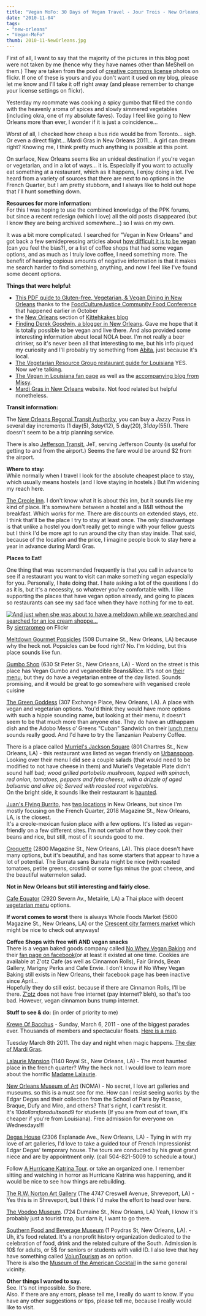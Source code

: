 ```yaml
---
title: "Vegan MoFo: 30 Days of Vegan Travel - Jour Trois - New Orleans, Louisiana - Eating Vegan in the Big Easy."
date: "2010-11-04"
tags:
- "new-orleans"
- "Vegan-MoFo"
thumb: 2010-11-NewOrleans.jpg
---
```


First of all, I want to say that the majority of the pictures in this blog post were not taken by me (hence why they have names other than MeShell on them.) They are taken from the pool of [creative commons license](http://creativecommons.org/licenses/by/2.0/deed.en_CA) photos on flickr. If one of these is yours and you don't want it used on my blog, please let me know and I’ll take it off right away (and please remember to change your license settings on flickr).  

Yesterday my roommate was cooking a spicy gumbo that filled the condo with the heavenly aroma of spices and slowly simmered vegetables (including okra, one of my absolute faves). Today I feel like going to New Orleans more than ever, I wonder if it is just a coincidence...  

Worst of all, I checked how cheap a bus ride would be from Toronto... sigh. Or even a direct flight... Mardi Gras in New Orleans 2011... A girl can dream right? Knowing me, I think pretty much anything is possible at this point.  

On surface, New Orleans seems like an unideal destination if you're vegan or vegetarian, and in a lot of ways... it is. Especially if you want to actually eat something at a restaurant, which as it happens, I enjoy doing a lot. I've heard from a variety of sources that there are next to no options in the French Quarter, but I am pretty stubborn, and I always like to hold out hope that I'll hunt something down.  

**Resources for more information:**  
For this I was hoping to use the combined knowledge of the PPK forums, but since a recent redesign (which I love) all the old posts disappeared (but I know they are being archived somewhere...) so I was on my own.  

It was a bit more complicated. I searched for "Vegan in New Orleans" and got back a few semidepressing articles about [how difficult it is to be vegan](http://www.bestofneworleans.com/gambit/veganize-me/Content?oid=1338006) (can you feel the bias?), or a list of coffee shops that had some vegan options, and as much as I truly love coffee, I need something more. The benefit of hearing copious amounts of negative information is that it makes me search harder to find something, anything, and now I feel like I've found some decent options.  

**Things that were helpful**:  

- [This PDF guide to Gluten-free, Vegetarian, & Vegan Dining in New Orleans](http://communityfoodconference.org/14/wp-content/uploads/2010/06/GlutenVegDiningNOLA.pdf) thanks to the [FoodCultureJustice Community Food Conference](http://communityfoodconference.org/14/) that happened earlier in October
- the [New Orleans](http://kitteekake.blogspot.com/search/label/new%20orleans) section of [Kittehkakes blog](http://kitteekake.blogspot.com/)
- [Finding Derek Goodwin, a blogger in New Orleans](http://www.examiner.com/vegan-in-new-orleans/derek-goodwin). Gave me hope that it is totally possible to be vegan and live there. And also provided some interesting information about local NOLA beer. I'm not really a beer drinker, so it's never been all that interesting to me, but his info piqued my curiosity and I'll probably try something from [Abita](http://abita.com/), just because it's local.
- [The Vegetarian Resource Group restaurant guide for Louisiana](http://www.vrg.org/restaurant/Louisiana.php) YES. Now we're talking.
- [The Vegan in Louisiana fan page](http://www.facebook.com/pages/Lake-Charles-LA/Vegan-in-Louisiana/101126433288331) as well as the [accompanying blog from Missy](http://vegmissy.blogspot.com/).
- [Mardi Gras in New Orleans](http://www.mardigrasneworleans.com/) website. Not food related but helpful nonetheless.

**Transit information:**  

The [New Orleans Regonal Transit Authority](http://www.norta.com/), you can buy a Jazzy Pass in several day increments (1 day(5$), 3 day (12$), 5 day(20$), 31 day(55$)). There doesn't seem to be a trip planning service.  

There is also [Jefferson Transit](http://www.jeffersontransit.org/default.htm), JeT, serving Jefferson County (is useful for getting to and from the airport.) Seems the fare would be around $2 from the airport.  

**Where to stay:**  
While normally when I travel I look for the absolute cheapest place to stay, which usually means hostels (and I love staying in hostels.) But I'm widening my reach here.  

[The Creole Inn](http://www.creoleinn.com/). I don't know what it is about this inn, but it sounds like my kind of place. It's somewhere between a hostel and a B&B without the breakfast. Which works for me. There are discounts on extended stays, etc. I think that'll be the place I try to stay at least once. The only disadvantage is that unlike a hostel you don't really get to mingle with your fellow guests but I think I'd be more apt to run around the city than stay inside. That said, because of the location and the price, I imagine people book to stay here a year in advance during Mardi Gras.  

**Places to Eat!**  

One thing that was recommended frequently is that you call in advance to see if a restaurant you want to visit can make something vegan especially for you. Personally, I hate doing that. I hate asking a lot of the questions I do as it is, but it's a necessity, so whatever you're comfortable with. I like supporting the places that have vegan option already, and going to places so restaurants can see my sad face when they have nothing for me to eat.  

[![And just when she was about to have a meltdown while we searched and searched for an ice cream shoppe...](images/4498357857_6c12ceed38_m.jpg)](http://www.flickr.com/photos/sierraromeo/4498357857/ "And just when she was about to have a meltdown while we searched and searched for an ice cream shoppe... by sierraromeo [sarah-ji], on Flickr")  
By [sierraromeo](http://www.flickr.com/photos/sierraromeo) on Flickr


[Meltdown Gourmet Popsicles](http://www.myspace.com/meltdownpopsicles) (508 Dumaine St., New Orleans, LA) because why the heck not. Popsicles can be food right? No. I'm kidding, but this place sounds like fun.  

[Gumbo Shop](http://www.gumboshop.com/) (630 St Peter St., New Orleans, LA) - Word on the street is this place has Vegan Gumbo and veganedible Beans&Rice. It's not on [their menu](http://www.gumboshop.com/restaurant_menu/restaurant_menu.asp), but they do have a vegetarian entree of the day listed. Sounds promising, and it would be great to go somewhere with veganised creole cuisine  

[The Green Goddess](http://www.greengoddessnola.com/) (307 Exchange Place, New Orleans, LA). A place with vegan and vegetarian options. You'd think they would have more options with such a hippie sounding name, but looking at their menu, it doesn't seem to be that much more than anyone else. They do have an utthappam dish and the Adobo Mess o’ Greens "Cuban" Sandwich on their [lunch menu](http://www.greengoddessnola.com/pdf/Green-Goddesss-September-09-2010-lunch-menu.pdf) sounds really good. And I'd have to try the Tanzanian Peaberry Coffee.  


There is a place called [Murriel's Jackson Square](http://www.muriels.com/) (801 Chartres St., New Orleans, LA) - this restaurant was listed as vegan friendly on [Urbanspoon](http://www.urbanspoon.com/r/57/621355/restaurant/French-Quarter/Muriels-Jackson-Square-New-Orleans). Looking over their menu I did see a couple salads (that would need to be modified to not have cheese in them) and Muriel's Vegetable Plate didn't sound half bad; _wood grilled portobello mushroom, topped with spinach, red onion, tomatoes, peppers and feta cheese, with a drizzle of aged balsamic and olive oil; Served with roasted root vegetables._  
On the bright side, it sounds like their restaurant is [haunted](http://www.muriels.com/html/ghost.html).  

[Juan's Flying Burrito](http://www.juansflyingburrito.com/), has [two locations](http://www.juansflyingburrito.com/index.php?s=locations) in New Orleans, but since I'm mostly focusing on the French Quarter, 2018 Magazine St., New Orleans, LA, is the closest.  
It's a creole-mexican fusion place with a few options. It's listed as vegan-friendly on a few different sites. I'm not certain of how they cook their beans and rice, but still, most of it sounds good to me.  

[Croquette](http://www.coquette-nola.com/) (2800 Magazine St., New Orleans, LA). This place doesn't have many options, but it's beautiful, and has some starters that appear to have a lot of potential. The Burrata sans Burrata might be nice (with roasted tomatoes, petite greens, crostini) or some figs minus the goat cheese, and the beautiful watermelon salad.  

**Not in New Orleans but still interesting and fairly close.**  

[Cafe Equator](http://www.cafeequator.com/) (2920 Severn Av., Metairie, LA) a Thai place with decent [vegetarian menu](http://www.cafeequator.com/flashsite/downloadmenu.html) options.  

**If worst comes to worst** there is always Whole Foods Market (5600 Magazine St., New Orleans, LA) or the [Crescent city farmers market](http://www.crescentcityfarmersmarket.org/) which might be nice to check out anyways!  

**Coffee Shops with free wifi AND vegan snacks**  
There is a vegan baked goods company called [No Whey Vegan Baking](http://www.myspace.com/nowheyveganbaking) and their [fan page on facebook](http://www.facebook.com/pages/New-Orleans-LA/No-Whey-Vegan-Baking/169101565262)(or at least it existed at one time. Cookies are available at Z'otz Cafe (as well as Cinnamon Rolls), Fair Grinds, Bean Gallery, Marigny Perks and Cafe Envie. I don't know if No Whey Vegan Baking still exists in New Orleans, their facebook page has been inactive since April...  
Hopefully they do still exist. because if there are Cinnamon Rolls, I'll be there. [Z'otz](http://www.myspace.com/zotzcafe) does not have free internet (pay internet? bleh), so that's too bad. However, vegan cinnamon buns trump internet.  


**Stuff to see & do:** (in order of priority to me)  

[Krewe Of Bacchus](http://www.kreweofbacchus.org) - Sunday, March 6, 2011 - one of the biggest parades ever. Thousands of members and spectacular floats. [Here is a map](http://www.mardigrasneworleans.com/routes/bacchus.html).  

Tuesday March 8th 2011. The day and night when magic happens. [The day of Mardi Gras](http://www.mardigrasneworleans.com/).  

[Lalaurie Mansion](http://www.prairieghosts.com/lalaurie.html) (1140 Royal St., New Orleans, LA) - The most haunted place in the french quarter? Why the heck not. I would love to learn more about the horrific [Madame Lalaurie](http://en.wikipedia.org/wiki/Delphine_LaLaurie).  

[New Orleans Museum of Art](http://www.noma.org/) (NOMA) - No secret, I love art galleries and museums. so this is a must see for me. How can I resist seeing works by the Edgar Degas and their collection from the School of Paris by Picasso, Braque, Dufy and Miro, and others? That's right, I can't resist it.  
It's $10 dollars for adults and 9$ for students (If you are from out of town, it's cheaper if you're from Louisiana). Free admission for everyone on Wednesdays!!!  

[Degas House](http://www.degashouse.com/) (2306 Esplanade Ave., New Orleans, LA) - Tying in with my love of art galleries, I'd love to take a guided tour of French Impressionist Edgar Degas' temporary house. The tours are conducted by his great grand niece and are by appointment only. (call 504-821-5009 to schedule a tour.)  


Follow [A Hurricane Katrina Tour](http://goneworleans.about.com/od/famouslandmarks/a/katrinatour.htm). or take an organized one. I remember sitting and watching in horror as Hurricane Katrina was happening, and it would be nice to see how things are rebuilding.  


[The R.W. Norton Art Gallery](http://www.rwnaf.org/) (The 4747 Creswell Avenue, Shreveport, LA) - Yes this is in Shreveport, but I think I'd make the effort to head over here.  


[The Voodoo Museum](http://www.voodoomuseum.com/). (724 Dumaine St., New Orleans, LA) Yeah, I know it's probably just a tourist trap, but darn it, I want to go there.  


[Southern Food and Beverage Museum](http://southernfood.org/) (1 Poydras St, New Orleans, LA). - Uh, it's food related. It's a nonprofit history organization dedicated to the celebration of food, drink and the related culture of the South. Admission is 10$ for adults, or 5$ for seniors or students with valid ID. I also love that hey have something called [VolunTourism](http://southernfood.org/sofab/support-2/voluntourism/) as an option.  
There is also the [Museum of the American Cocktail](http://www.museumoftheamericancocktail.org/) in the same general vicinity.  

**Other things I wanted to say.**  
See. It's not impossible. So there.  
Also. If there are any errors, please tell me, I really do want to know. If you have any other suggestions or tips, please tell me, because I really would like to visit.
